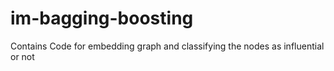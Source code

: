 # im-bagging-boosting
Contains Code for embedding graph and classifying the nodes as influential or not
